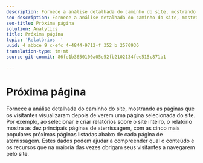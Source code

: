 ```yaml
---
description: Fornece a análise detalhada do caminho do site, mostrando as páginas que os visitantes visualizaram depois de verem uma página selecionada do site. Por exemplo, ao selecionar e criar relatórios sobre o site inteiro, o relatório mostra as dez principais páginas de aterrissagem, com as cinco mais populares próximas páginas listadas abaixo de cada página de aterrissagem. Estes dados podem ajudar a compreender qual o conteúdo e os recursos que na maioria das vezes obrigam seus visitantes a navegarem pelo site.
seo-description: Fornece a análise detalhada do caminho do site, mostrando as páginas que os visitantes visualizaram depois de verem uma página selecionada do site. Por exemplo, ao selecionar e criar relatórios sobre o site inteiro, o relatório mostra as dez principais páginas de aterrissagem, com as cinco mais populares próximas páginas listadas abaixo de cada página de aterrissagem. Estes dados podem ajudar a compreender qual o conteúdo e os recursos que na maioria das vezes obrigam seus visitantes a navegarem pelo site.
seo-title: Próxima página
solution: Analytics
title: Próxima página
topic: 'Relatórios  '
uuid: 4 abbce 9 c-efc 4-4844-9712-f 352 b 2570936
translation-type: tm+mt
source-git-commit: 86fe1b3650100a05e52fb2102134fee515c871b1

---
```



# Próxima página

Fornece a análise detalhada do caminho do site, mostrando as páginas que os visitantes visualizaram depois de verem uma página selecionada do site. Por exemplo, ao selecionar e criar relatórios sobre o site inteiro, o relatório mostra as dez principais páginas de aterrissagem, com as cinco mais populares próximas páginas listadas abaixo de cada página de aterrissagem. Estes dados podem ajudar a compreender qual o conteúdo e os recursos que na maioria das vezes obrigam seus visitantes a navegarem pelo site.

